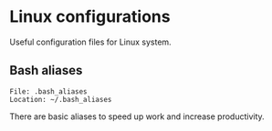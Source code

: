# Linux configurations
Useful configuration files for Linux system.


## Bash aliases

    File: .bash_aliases
    Location: ~/.bash_aliases
    
There are basic aliases to speed up work and increase productivity.
